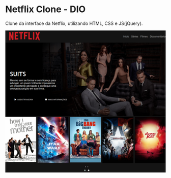 # Netflix Clone - DIO

 Clone da interface da Netflix, utilizando HTML, CSS e JS(jQuery).

![banner](https://github.com/hildebrandofilho/netflix-clone-dio/blob/main/readme.png)
